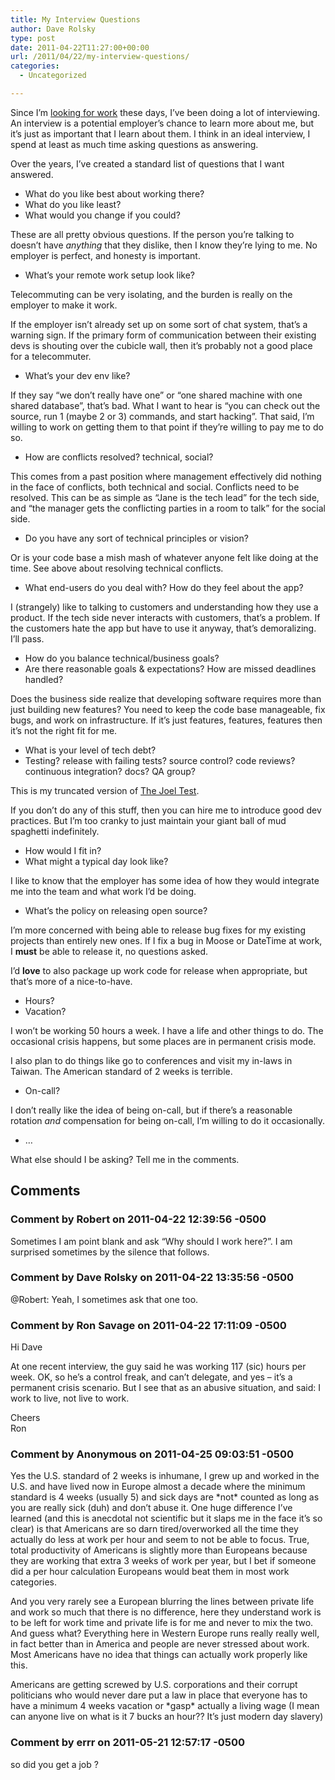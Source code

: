 ```yaml
---
title: My Interview Questions
author: Dave Rolsky
type: post
date: 2011-04-22T11:27:00+00:00
url: /2011/04/22/my-interview-questions/
categories:
  - Uncategorized

---
```

Since I&#8217;m [looking for work][1] these days, I&#8217;ve been doing a lot of interviewing. An interview is a potential employer&#8217;s chance to learn more about me, but it&#8217;s just as important that I learn about them. I think in an ideal interview, I spend at least as much time asking questions as answering.

Over the years, I&#8217;ve created a standard list of questions that I want answered.

  * What do you like best about working there?
  * What do you like least?
  * What would you change if you could?

These are all pretty obvious questions. If the person you&#8217;re talking to doesn&#8217;t have _anything_ that they dislike, then I know they&#8217;re lying to me. No employer is perfect, and honesty is important.

  * What&#8217;s your remote work setup look like?

Telecommuting can be very isolating, and the burden is really on the employer to make it work.

If the employer isn&#8217;t already set up on some sort of chat system, that&#8217;s a warning sign. If the primary form of communication between their existing devs is shouting over the cubicle wall, then it&#8217;s probably not a good place for a telecommuter.

  * What&#8217;s your dev env like?

If they say &#8220;we don&#8217;t really have one&#8221; or &#8220;one shared machine with one shared database&#8221;, that&#8217;s bad. What I want to hear is &#8220;you can check out the source, run 1 (maybe 2 or 3) commands, and start hacking&#8221;. That said, I&#8217;m willing to work on getting them to that point if they&#8217;re willing to pay me to do so.

  * How are conflicts resolved? technical, social?

This comes from a past position where management effectively did nothing in the face of conflicts, both technical and social. Conflicts need to be resolved. This can be as simple as &#8220;Jane is the tech lead&#8221; for the tech side, and &#8220;the manager gets the conflicting parties in a room to talk&#8221; for the social side.

  * Do you have any sort of technical principles or vision?

Or is your code base a mish mash of whatever anyone felt like doing at the time. See above about resolving technical conflicts.

  * What end-users do you deal with? How do they feel about the app?

I (strangely) like to talking to customers and understanding how they use a product. If the tech side never interacts with customers, that&#8217;s a problem. If the customers hate the app but have to use it anyway, that&#8217;s demoralizing. I&#8217;ll pass.

  * How do you balance technical/business goals?
  * Are there reasonable goals & expectations? How are missed deadlines handled?

Does the business side realize that developing software requires more than just building new features? You need to keep the code base manageable, fix bugs, and work on infrastructure. If it&#8217;s just features, features, features then it&#8217;s not the right fit for me.

  * What is your level of tech debt?
  * Testing? release with failing tests? source control? code reviews? continuous integration? docs? QA group?

This is my truncated version of [The Joel Test][2].

If you don&#8217;t do any of this stuff, then you can hire me to introduce good dev practices. But I&#8217;m too cranky to just maintain your giant ball of mud spaghetti indefinitely.

  * How would I fit in?
  * What might a typical day look like?

I like to know that the employer has some idea of how they would integrate me into the team and what work I&#8217;d be doing.

  * What&#8217;s the policy on releasing open source?

I&#8217;m more concerned with being able to release bug fixes for my existing projects than entirely new ones. If I fix a bug in Moose or DateTime at work, I **must** be able to release it, no questions asked.

I&#8217;d **love** to also package up work code for release when appropriate, but that&#8217;s more of a nice-to-have.

  * Hours?
  * Vacation?

I won&#8217;t be working 50 hours a week. I have a life and other things to do. The occasional crisis happens, but some places are in permanent crisis mode.

I also plan to do things like go to conferences and visit my in-laws in Taiwan. The American standard of 2 weeks is terrible.

  * On-call?

I don&#8217;t really like the idea of being on-call, but if there&#8217;s a reasonable rotation _and_ compensation for being on-call, I&#8217;m willing to do it occasionally.

  * &#8230;

What else should I be asking? Tell me in the comments.

 [1]: 2011/03/30/looking-for-a-new-position/
 [2]: http://www.joelonsoftware.com/articles/fog0000000043.html

## Comments

### Comment by Robert on 2011-04-22 12:39:56 -0500
Sometimes I am point blank and ask &#8220;Why should I work here?&#8221;. I am surprised sometimes by the silence that follows.

### Comment by Dave Rolsky on 2011-04-22 13:35:56 -0500
@Robert: Yeah, I sometimes ask that one too.

### Comment by Ron Savage on 2011-04-22 17:11:09 -0500
Hi Dave

At one recent interview, the guy said he was working 117 (sic) hours per week. OK, so he&#8217;s a control freak, and can&#8217;t delegate, and yes &#8211; it&#8217;s a permanent crisis scenario. But I see that as an abusive situation, and said: I work to live, not live to work.

Cheers  
Ron

### Comment by Anonymous on 2011-04-25 09:03:51 -0500
Yes the U.S. standard of 2 weeks is inhumane, I grew up and worked in the U.S. and have lived now in Europe almost a decade where the minimum standard is 4 weeks (usually 5) and sick days are \*not\* counted as long as you are really sick (duh) and don&#8217;t abuse it. One huge difference I&#8217;ve learned (and this is anecdotal not scientific but it slaps me in the face it&#8217;s so clear) is that Americans are so darn tired/overworked all the time they actually do less at work per hour and seem to not be able to focus. True, total productivity of Americans is slightly more than Europeans because they are working that extra 3 weeks of work per year, but I bet if someone did a per hour calculation Europeans would beat them in most work categories.

And you very rarely see a European blurring the lines between private life and work so much that there is no difference, here they understand work is to be left for work time and private life is for me and never to mix the two. And guess what? Everything here in Western Europe runs really really well, in fact better than in America and people are never stressed about work. Most Americans have no idea that things can actually work properly like this.

Americans are getting screwed by U.S. corporations and their corrupt politicians who would never dare put a law in place that everyone has to have a minimum 4 weeks vacation or \*gasp\* actually a living wage (I mean can anyone live on what is it 7 bucks an hour?? It&#8217;s just modern day slavery)

### Comment by errr on 2011-05-21 12:57:17 -0500
so did you get a job ?